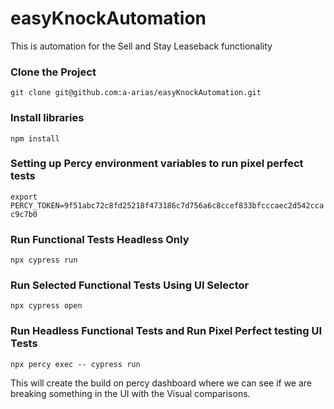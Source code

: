 # easyKnockAutomation
This is automation for the Sell and Stay Leaseback functionality

### Clone the Project
`git clone git@github.com:a-arias/easyKnockAutomation.git`

### Install libraries
`npm install`

### Setting up Percy environment variables to run pixel perfect tests
`export PERCY_TOKEN=9f51abc72c8fd25218f473186c7d756a6c8ccef833bfcccaec2d542ccac9c7b0`

### Run Functional Tests Headless Only
`npx cypress run`

### Run Selected Functional Tests Using UI Selector
`npx cypress open`

### Run Headless Functional Tests and Run Pixel Perfect testing UI Tests
`npx percy exec -- cypress run`

This will create the build on percy dashboard where we can see if we are breaking something in the UI with the Visual comparisons.